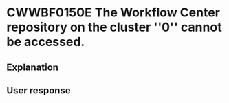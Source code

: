 # CWWBF0150E The Workflow Center repository on the cluster ''0'' cannot be accessed.

## Explanation

## User response